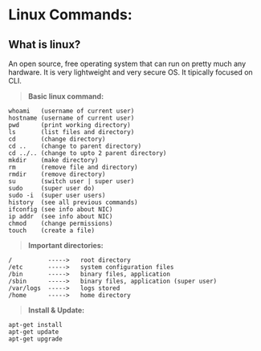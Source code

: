 # Linux Commands: 

## What is linux?

An open source, free operating system that can run on pretty much any hardware. It is very lightweight and very secure OS. It tipically focused on CLI.
<br>

> **Basic linux command:**
```
whoami   (username of current user)
hostname (username of current user)
pwd      (print working directory)
ls       (list files and directory)
cd       (change directory)
cd ..    (change to parent directory)
cd ../.. (change to upto 2 parent directory)
mkdir    (make directory)
rm       (remove file and directory)               
rmdir    (remove directory)
su       (switch user | super user)   
sudo     (super user do)
sudo -i  (super user users) 
history  (see all previous commands)
ifconfig (see info about NIC)
ip addr  (see info about NIC)
chmod    (change permissions)
touch    (create a file)
```

> **Important directories:**
```
/          ----->   root directory
/etc       ----->   system configuration files
/bin       ----->   binary files, application
/sbin      ----->   binary files, application (super user)
/var/logs  ----->   logs stored
/home      ----->   home directory
```

> **Install & Update:**
```
apt-get install
apt-get update
apt-get upgrade
```
